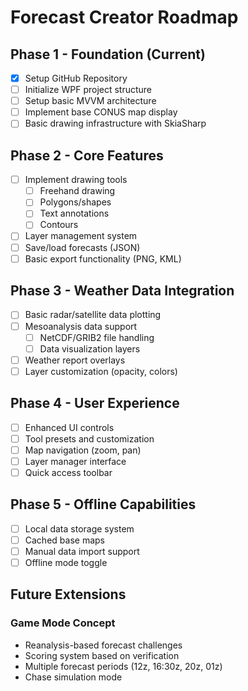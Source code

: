 # Forecast Creator Roadmap

## Phase 1 - Foundation (Current)
- [x] Setup GitHub Repository
- [ ] Initialize WPF project structure
- [ ] Setup basic MVVM architecture
- [ ] Implement base CONUS map display
- [ ] Basic drawing infrastructure with SkiaSharp

## Phase 2 - Core Features
- [ ] Implement drawing tools
    - [ ] Freehand drawing
    - [ ] Polygons/shapes
    - [ ] Text annotations
    - [ ] Contours
- [ ] Layer management system
- [ ] Save/load forecasts (JSON)
- [ ] Basic export functionality (PNG, KML)

## Phase 3 - Weather Data Integration
- [ ] Basic radar/satellite data plotting
- [ ] Mesoanalysis data support
    - [ ] NetCDF/GRIB2 file handling
    - [ ] Data visualization layers
- [ ] Weather report overlays
- [ ] Layer customization (opacity, colors)

## Phase 4 - User Experience
- [ ] Enhanced UI controls
- [ ] Tool presets and customization
- [ ] Map navigation (zoom, pan)
- [ ] Layer manager interface
- [ ] Quick access toolbar

## Phase 5 - Offline Capabilities
- [ ] Local data storage system
- [ ] Cached base maps
- [ ] Manual data import support
- [ ] Offline mode toggle

## Future Extensions
### Game Mode Concept
- Reanalysis-based forecast challenges
- Scoring system based on verification
- Multiple forecast periods (12z, 16:30z, 20z, 01z)
- Chase simulation mode